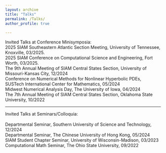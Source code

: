 ```yaml
---
layout: archive
title: "Talks"
permalink: /Talks/
author_profile: true
 
---
```


Invited Talks at Conference Minisymposia:<br> 
2025 SIAM Southeastern Atlantic Section Meeting, University of Tennessee, Knoxville, 03/2025.<br>
2025 SIAM Conference on Computational Science and Engineering, Fort Worth, 03/2025.<br>
The 9th Annual Meeting of SIAM Central States Section, University of Missouri-Kansas City, 12/2024 <br>
Conference on Numerical Methods for Nonlinear Hyperbolic PDEs, SUSTech International Center for Mathematics, 05/2024 <br>
Midwest Numerical Analysis Day, The University of Iowa, 04/2024<br>
The 7th Annual Meeting of SIAM Central States Section, Oklahoma State University, 10/2022<br>
 
   ---

Invited Talks at Seminars/Colloquia:<br>  
Departmental Seminar, Southern University of Science and Technology, 12/2024<br>
Departmental Seminar, The Chinese University of Hong Kong, 05/2024<br>
SIAM Student Chapter Seminar, University of Wisconsin-Madison,  03/2023<br>
Computational Math Seminar, The Ohio State University, 09/2022<br>
 




 

